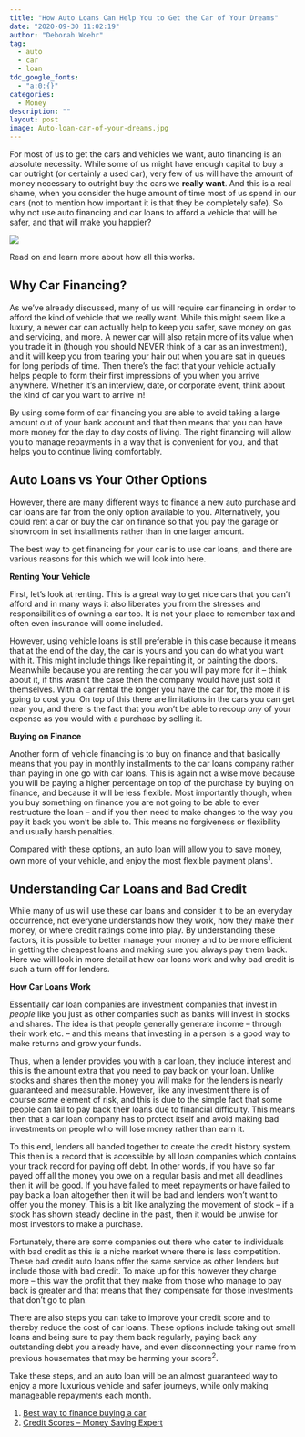 ```yaml
---
title: "How Auto Loans Can Help You to Get the Car of Your Dreams"
date: "2020-09-30 11:02:19"
author: "Deborah Woehr"
tag:
  - auto
  - car
  - loan
tdc_google_fonts:
  - "a:0:{}"
categories:
  - Money
description: ""
layout: post
image: Auto-loan-car-of-your-dreams.jpg
---
```


For most of us to get the cars and vehicles we want, auto financing is an absolute necessity. While some of us might have enough capital to buy a car outright (or certainly a used car), very few of us will have the amount of money necessary to outright buy the cars we **really want**. And this is a real shame, when you consider the huge amount of time most of us spend in our cars (not to mention how important it is that they be completely safe). So why not use auto financing and car loans to afford a vehicle that will be safer, and that will make you happier?

![](../uploads/2020/05/Auto-loan-car-of-your-dreams.jpg)

Read on and learn more about how all this works.

## Why Car Financing?

As we’ve already discussed, many of us will require car financing in order to afford the kind of vehicle that we really want. While this might seem like a luxury, a newer car can actually help to keep you safer, save money on gas and servicing, and more. A newer car will also retain more of its value when you trade it in (though you should NEVER think of a car as an investment), and it will keep you from tearing your hair out when you are sat in queues for long periods of time. Then there’s the fact that your vehicle actually helps people to form their first impressions of you when you arrive anywhere. Whether it’s an interview, date, or corporate event, think about the kind of car you want to arrive in!

By using some form of car financing you are able to avoid taking a large amount out of your bank account and that then means that you can have more money for the day to day costs of living. The right financing will allow you to manage repayments in a way that is convenient for you, and that helps you to continue living comfortably.

## Auto Loans vs Your Other Options

However, there are many different ways to finance a new auto purchase and car loans are far from the only option available to you. Alternatively, you could rent a car or buy the car on finance so that you pay the garage or showroom in set installments rather than in one larger amount.

The best way to get financing for your car is to use car loans, and there are various reasons for this which we will look into here.

**Renting Your Vehicle**

First, let’s look at renting. This is a great way to get nice cars that you can’t afford and in many ways it also liberates you from the stresses and responsibilities of owning a car too. It is not your place to remember tax and often even insurance will come included.

However, using vehicle loans is still preferable in this case because it means that at the end of the day, the car is yours and you can do what you want with it. This might include things like repainting it, or painting the doors. Meanwhile because you are renting the car you will pay more for it – think about it, if this wasn’t the case then the company would have just sold it themselves. With a car rental the longer you have the car for, the more it is going to cost you. On top of this there are limitations in the cars you can get near you, and there is the fact that you won’t be able to recoup _any_ of your expense as you would with a purchase by selling it.

**Buying on Finance**

Another form of vehicle financing is to buy on finance and that basically means that you pay in monthly installments to the car loans company rather than paying in one go with car loans. This is again not a wise move because you will be paying a higher percentage on top of the purchase by buying on finance, and because it will be less flexible. Most importantly though, when you buy something on finance you are not going to be able to ever restructure the loan – and if you then need to make changes to the way you pay it back you won’t be able to. This means no forgiveness or flexibility and usually harsh penalties.

Compared with these options, an auto loan will allow you to save money, own more of your vehicle, and enjoy the most flexible payment plans<sup>1</sup>.

## Understanding Car Loans and Bad Credit

While many of us will use these car loans and consider it to be an everyday occurrence, not everyone understands how they work, how they make their money, or where credit ratings come into play. By understanding these factors, it is possible to better manage your money and to be more efficient in getting the cheapest loans and making sure you always pay them back. Here we will look in more detail at how car loans work and why bad credit is such a turn off for lenders.

**How Car Loans Work**

Essentially car loan companies are investment companies that invest in _people_ like you just as other companies such as banks will invest in stocks and shares. The idea is that people generally generate income – through their work etc. – and this means that investing in a person is a good way to make returns and grow your funds.

Thus, when a lender provides you with a car loan, they include interest and this is the amount extra that you need to pay back on your loan. Unlike stocks and shares then the money you will make for the lenders is nearly guaranteed and measurable. However, like any investment there is of course _some_ element of risk, and this is due to the simple fact that some people can fail to pay back their loans due to financial difficulty. This means then that a car loan company has to protect itself and avoid making bad investments on people who will lose money rather than earn it.

To this end, lenders all banded together to create the credit history system. This then is a record that is accessible by all loan companies which contains your track record for paying off debt. In other words, if you have so far payed off all the money you owe on a regular basis and met all deadlines then it will be good. If you have failed to meet repayments or have failed to pay back a loan altogether then it will be bad and lenders won’t want to offer you the money. This is a bit like analyzing the movement of stock – if a stock has shown steady decline in the past, then it would be unwise for most investors to make a purchase.

Fortunately, there are some companies out there who cater to individuals with bad credit as this is a niche market where there is less competition. These bad credit auto loans offer the same service as other lenders but include those with bad credit. To make up for this however they charge more – this way the profit that they make from those who manage to pay back is greater and that means that they compensate for those investments that don’t go to plan.

There are also steps you can take to improve your credit score and to thereby reduce the cost of car loans. These options include taking out small loans and being sure to pay them back regularly, paying back any outstanding debt you already have, and even disconnecting your name from previous housemates that may be harming your score<sup>2</sup>.

Take these steps, and an auto loan will be an almost guaranteed way to enjoy a more luxurious vehicle and safer journeys, while only making manageable repayments each month.

1. [Best way to finance buying a car](https://www.moneyadviceservice.org.uk/en/articles/whats-the-best-way-to-finance-buying-a-car)
2. [Credit Scores – Money Saving Expert](https://www.moneysavingexpert.com/loans/credit-rating-credit-score/)
